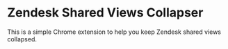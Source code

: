 # Zendesk Shared Views Collapser

This is a simple Chrome extension to help you keep Zendesk shared views collapsed.

